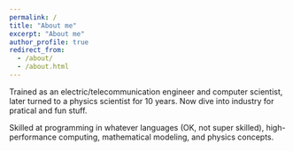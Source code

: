```yaml
---
permalink: /
title: "About me"
excerpt: "About me"
author_profile: true
redirect_from: 
  - /about/
  - /about.html
---
```


Trained as an electric/telecommunication engineer and computer scientist, later
turned to a physics scientist for 10 years. Now dive into industry for pratical and fun
stuff.

Skilled at programming in whatever languages (OK, not super skilled), high-performance computing,
mathematical modeling, and physics concepts.

